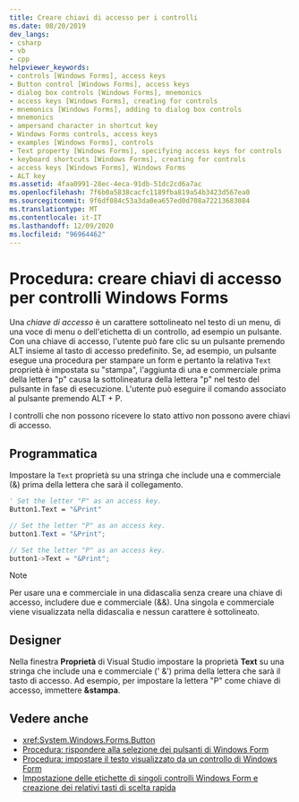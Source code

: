 ```yaml
---
title: Creare chiavi di accesso per i controlli
ms.date: 08/20/2019
dev_langs:
- csharp
- vb
- cpp
helpviewer_keywords:
- controls [Windows Forms], access keys
- Button control [Windows Forms], access keys
- dialog box controls [Windows Forms], mnemonics
- access keys [Windows Forms], creating for controls
- mnemonics [Windows Forms], adding to dialog box controls
- mnemonics
- ampersand character in shortcut key
- Windows Forms controls, access keys
- examples [Windows Forms], controls
- Text property [Windows Forms], specifying access keys for controls
- keyboard shortcuts [Windows Forms], creating for controls
- access keys [Windows Forms], Windows Forms
- ALT key
ms.assetid: 4faa0991-28ec-4eca-91db-51dc2cd6a7ac
ms.openlocfilehash: 7f6b0a5838cacfc1189fba819a54b3423d567ea0
ms.sourcegitcommit: 9f6df084c53a3da0ea657ed0d708a72213683084
ms.translationtype: MT
ms.contentlocale: it-IT
ms.lasthandoff: 12/09/2020
ms.locfileid: "96964462"
---
```

# <a name="how-to-create-access-keys-for-windows-forms-controls"></a>Procedura: creare chiavi di accesso per controlli Windows Forms

Una *chiave di accesso* è un carattere sottolineato nel testo di un menu, di una voce di menu o dell'etichetta di un controllo, ad esempio un pulsante. Con una chiave di accesso, l'utente può fare clic su un pulsante premendo ALT insieme al tasto di accesso predefinito. Se, ad esempio, un pulsante esegue una procedura per stampare un form e pertanto la relativa `Text` proprietà è impostata su "stampa", l'aggiunta di una e commerciale prima della lettera "p" causa la sottolineatura della lettera "p" nel testo del pulsante in fase di esecuzione. L'utente può eseguire il comando associato al pulsante premendo ALT + P.

I controlli che non possono ricevere lo stato attivo non possono avere chiavi di accesso.

## <a name="programmatic"></a>Programmatica

Impostare la `Text` proprietà su una stringa che include una e commerciale (&) prima della lettera che sarà il collegamento.

```vb
' Set the letter "P" as an access key.
Button1.Text = "&Print"
```

```csharp
// Set the letter "P" as an access key.
button1.Text = "&Print";
```

```cpp
// Set the letter "P" as an access key.
button1->Text = "&Print";
```

> [!NOTE]
> Per usare una e commerciale in una didascalia senza creare una chiave di accesso, includere due e commerciale (&&). Una singola e commerciale viene visualizzata nella didascalia e nessun carattere è sottolineato.

## <a name="designer"></a>Designer

Nella finestra **Proprietà** di Visual Studio impostare la proprietà **Text** su una stringa che include una e commerciale (' &') prima della lettera che sarà il tasto di accesso. Ad esempio, per impostare la lettera "P" come chiave di accesso, immettere **&stampa**.

## <a name="see-also"></a>Vedere anche

- <xref:System.Windows.Forms.Button>
- [Procedura: rispondere alla selezione dei pulsanti di Windows Form](how-to-respond-to-windows-forms-button-clicks.md)
- [Procedura: impostare il testo visualizzato da un controllo di Windows Form](how-to-set-the-text-displayed-by-a-windows-forms-control.md)
- [Impostazione delle etichette di singoli controlli Windows Form e creazione dei relativi tasti di scelta rapida](labeling-individual-windows-forms-controls-and-providing-shortcuts-to-them.md)
